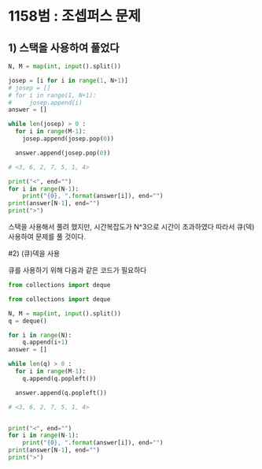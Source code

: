 # 1158범 : 조셉퍼스 문제

## 1) 스택을 사용하여 풀었다

``` python
N, M = map(int, input().split())

josep = [i for i in range(1, N+1)]
# josep = []
# for i in range(1, N+1):
#     josep.append(i)
answer = []

while len(josep) > 0 :
  for i in range(M-1):
    josep.append(josep.pop(0))

  answer.append(josep.pop(0))

# <3, 6, 2, 7, 5, 1, 4>

print("<", end="")
for i in range(N-1):
    print("{0}, ".format(answer[i]), end="")
print(answer[N-1], end="")
print(">")
```

스택을 사용해서 풀려 했지만, 시간복잡도가 N^3으로 시간이 초과하였다
따라서 큐(덱) 사용하여 문제를 풀 것이다.

#2) (큐)덱을 사용

큐를 사용하기 위해 다음과 같은 코드가 필요하다

``` python
from collections import deque
```

``` python
from collections import deque

N, M = map(int, input().split())
q = deque()

for i in range(N):
    q.append(i+1)
answer = []

while len(q) > 0 :
  for i in range(M-1):
    q.append(q.popleft())

  answer.append(q.popleft())

# <3, 6, 2, 7, 5, 1, 4>


print("<", end="")
for i in range(N-1):
    print("{0}, ".format(answer[i]), end="")
print(answer[N-1], end="")
print(">")
```
